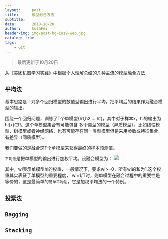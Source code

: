 ```yaml
---
layout:     post
title:      模型融合方法
subtitle:   
date:       2018-10-20
author:     ColaFei
header-img: img/post-bg-ios9-web.jpg
catalog: true
tags:
    - Git
---
```


> 最后更新于10月20日

从《美团机器学习实践》中根据个人理解总结的几种主流的模型融合方法

## ``` 平均法 ```

基本思路是：对多个回归模型的数值型输出进行平均，把平均后的结果作为融合模型的输出。

围绕一个回归问题，训练了T个单模型{h1,h2,...,ht}，其中对于样本x，hi的输出为hi(x)∈R。这个单模型集合有可能包含
多个类型的模型（异质模型），比如线性模型、树模型或者神经网络，也有可能存在同一类型模型但是采用参数或特征集合
有差异（同质模型）。

我们要做的是融合这T个单模型来获得最终的样本预测值。

``` 平均法 ```是把单模型的输出进行加权平均。设融合模型为：
![](https://upload-images.jianshu.io/upload_images/13880974-21bc236ec12d6c45.png?imageMogr2/auto-orient/strip%7CimageView2/2/w/1240)

其中，wi表示单模型hi的权重，一般情况下，要求wi>=0，所有wi的和为1.这个权重其实表征了单模型的重要程度，
wi=1/T时，则单模型在融合过程中的重要性是等价的，这是最简单的``` 简单平均法 ```，它是加权平均法的一个特例。

## ``` 投票法 ```



## ``` Bagging ```



## ``` Stacking ```



